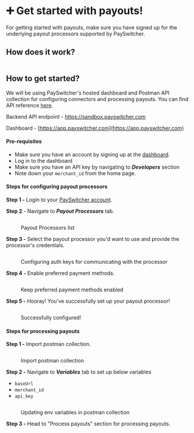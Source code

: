 # ➕ Get started with payouts!

For getting started with payouts, make sure you have signed up for the underlying payout processors supported by PaySwitcher.

## How does it work?

<figure><img src="../../../.gitbook/assets/image.png" alt=""><figcaption></figcaption></figure>

## How to get started?

We will be using PaySwitcher's hosted dashboard and Postman API collection for configuring connectors and processing payouts. You can find API reference [here](https://api-reference.payswitcher.com/api-reference/payouts/payouts--create).

Backend API endpoint - https://sandbox.payswitcher.com

Dashboard - [https://app.payswitcher.com](https://app.payswitcher.com)

#### Pre-requisites

* Make sure you have an account by signing up at the [dashboard](https://app.payswitcher.com).
* Log in to the dashboard
* Make sure you have an API key by navigating to _**Developers**_ section
* Note down your `merchant_id` from the home page.

#### Steps for configuring payout processors

**Step 1 -** Login to your [PaySwitcher account](https://app.payswitcher.com).

**Step 2** - Navigate to _**Payout Processors**_ tab.

<figure><img src="../../../.gitbook/assets/image (1).png" alt=""><figcaption><p>Payout Processors list</p></figcaption></figure>

**Step 3 -** Select the payout processor you'd want to use and provide the processor's credentials.

<figure><img src="../../../.gitbook/assets/image (2).png" alt=""><figcaption><p>Configuring auth keys for communicating with the processor</p></figcaption></figure>

**Step 4 -** Enable preferred payment methods.

<figure><img src="../../../.gitbook/assets/image (3).png" alt=""><figcaption><p>Keep preferred payment methods enabled</p></figcaption></figure>

**Step 5 -** Hooray! You've successfully set up your payout processor!

<figure><img src="../../../.gitbook/assets/image (4).png" alt=""><figcaption><p>Successfully configured!</p></figcaption></figure>

#### Steps for processing payouts

**Step 1 -** Import postman collection.

<figure><img src="../../../.gitbook/assets/image (5).png" alt=""><figcaption><p>Import postman collection</p></figcaption></figure>

**Step 2 -** Navigate to _**Variables**_ tab to set up below variables

* `baseUrl`
* `merchant_id`
* `api_key`

<figure><img src="../../../.gitbook/assets/image (6).png" alt=""><figcaption><p>Updating env variables in postman collection</p></figcaption></figure>

**Step 3 -** Head to "Process payouts" section for processing payouts.
